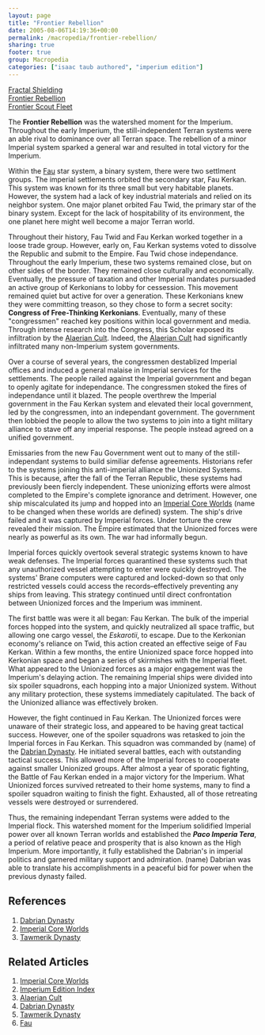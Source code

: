 ```yaml
---
layout: page
title: "Frontier Rebellion"
date: 2005-08-06T14:19:36+00:00
permalink: /macropedia/frontier-rebellion/
sharing: true
footer: true
group: Macropedia
categories: ["isaac taub authored", "imperium edition"]
---
```


<div class='row'>
	<div class='col-md-4'><a href='/macropedia/fractal-shielding'>Fractal Shielding</a></div>
	<div class='col-md-4'><a href='/macropedia/frontier-rebellion'>Frontier Rebellion</a></div>
	<div class='col-md-4'><a href='/macropedia/frontier-scout-fleet'>Frontier Scout Fleet</a></div>
</div>


The **Frontier Rebellion** was the watershed moment for the Imperium. Throughout the early Imperium, the still-independent Terran systems were an able rival to dominance over all Terran space. The rebellion of a minor Imperial system sparked a general war and resulted in total victory for the Imperium.

Within the [Fau](/star-systems/fau-system) star system, a binary system, there were two settlment groups. The imperial settlements orbited the secondary star, Fau Kerkan. This system was known for its three small but very habitable planets. However, the system had a lack of key industrial materials and relied on its neighbor system. One major planet orbited Fau Twid, the primary star of the binary system. Except for the lack of hospitability of its environment, the one planet here might well become a major Terran world.

Throughout their history, Fau Twid and Fau Kerkan worked together in a loose trade group. However, early on, Fau Kerkan systems voted to dissolve the Republic and submit to the Empire. Fau Twid chose independance. Throughout the early Imperium, these two systems remained close, but on other sides of the border. They remained close culturally and economically. Eventually, the pressure of taxation and other Imperial mandates pursuaded an active group of Kerkonians to lobby for cessession. This movement remained quiet but active for over a generation. These Kerkonians knew they were committing treason, so they chose to form a secret socity: **Congress of Free-Thinking Kerkonians**. Eventually, many of these "congressmen" reached key positions within local government and media. Through intense research into the Congress, this Scholar exposed its infiltration by the [Alaerian Cult](/macropedia/alaerian-cult). Indeed, the [Alaerian Cult](/macropedia/alaerian-cult) had significantly infiltrated many non-Imperium system governments.

Over a course of several years, the congressmen destablized Imperial offices and induced a general malaise in Imperial services for the settlements. The people railed against the Imperial government and began to openly agitate for independance. The congressmen stoked the fires of independance until it blazed. The people overthrew the Imperial government in the Fau Kerkan system and elevated their local government, led by the congressmen, into an independant government. The government then lobbied the people to allow the two systems to join into a tight military alliance to stave off any imperial response. The people instead agreed on a unified government.

Emissaries from the new Fau Government went out to many of the still-independant systems to build similiar defense agreements. Historians refer to the systems joining this anti-imperial alliance the Unionized Systems. This is because, after the fall of the Terran Republic, these systems had previously been fiercly independent. These unionizing efforts were almost completed to the Empire's complete ignorance and detriment. However, one ship miscalculated its jump and hopped into an [Imperial Core Worlds](/macropedia/imperial-core-worlds) (name to be changed when these worlds are defined) system. The ship's drive failed and it was captured by Imperial forces. Under torture the crew revealed their mission. The Empire estimated that the Unionized forces were nearly as powerful as its own. The war had informally begun.

Imperial forces quickly overtook several strategic systems known to have weak defenses. The Imperial forces quarantined these systems such that any unauthorized vessel attempting to enter were quickly destroyed. The systems' Brane computers were captured and locked-down so that only restricted vessels could access the records&ndash;effectively preventing any ships from leaving. This strategy continued until direct confrontation between Unionized forces and the Imperium was imminent.

The first battle was were it all began: Fau Kerkan. The bulk of the imperial forces hopped into the system, and quickly neutralized all space traffic, but allowing one cargo vessel, the *Eskarotii*, to escape. Due to the Kerkonian economy's reliance on Twid, this action created an effective seige of Fau Kerkan. Within a few months, the entire Unionized space force hopped into Kerkonian space and began a series of skirmishes with the Imperial fleet. What appeared to the Unionized forces as a major engagement was the Imperium's delaying action. The remaining Imperial ships were divided into six spoiler squadrons, each hopping into a major Unionized system. Without any military protection, these systems immediately capitulated. The back of the Unionized alliance was effectively broken.

However, the fight continued in Fau Kerkan. The Unionized forces were unaware of their strategic loss, and appeared to be having great tactical success. However, one of the spoiler squadrons was retasked to join the Imperial forces in Fau Kerkan. This squadron was commanded by (name) of the [Dabrian Dynasty](/macropedia/dabrian-dynasty). He initiated several battles, each with outstanding tactical success. This allowed more of the Imperial forces to cooperate against smaller Unionized groups. After almost a year of sporatic fighting, the Battle of Fau Kerkan ended in a major victory for the Imperium. What Unionized forces survived retreated to their home systems, many to find a spoiler squadron waiting to finish the fight. Exhausted, all of those retreating vessels were destroyed or surrendered.

Thus, the remaining independant Terran systems were added to the Imperial flock. This watershed moment for the Imperium solidified Imperial power over all known Terran worlds and established the ***Paco Imperia Tera***, a period of relative peace and prosperity that is also known as the High Imperium. More importantly, it fully established the Dabrian's in imperial politics and garnered military support and admiration. (name) Dabrian was able to translate his accomplishments in a peaceful bid for power when the previous dynasty failed.

## References
1. [Dabrian Dynasty](/macropedia/dabrian-dynasty)
1. [Imperial Core Worlds](/macropedia/imperial-core-worlds)
1. [Tawmerik Dynasty](/macropedia/tawmerik-dynasty)

## Related Articles

1. [Imperial Core Worlds](/macropedia/imperial-core-worlds)
2. [Imperium Edition Index](/macropedia/imperium-edition-index)
3. [Alaerian Cult](/macropedia/alaerian-cult)
4. [Dabrian Dynasty](/macropedia/dabrian-dynasty)
5. [Tawmerik Dynasty](/macropedia/tawmerik-dynasty)
6. [Fau](/star-systems/fau-system)



 
